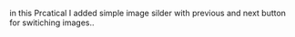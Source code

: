 in this Prcatical I added simple image silder with previous and next button for switiching images..
